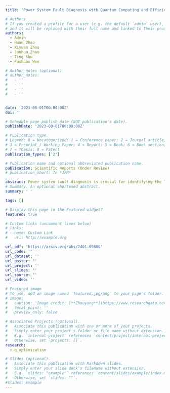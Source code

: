 ```yaml
---
title: 'Power System Fault Diagnosis with Quantum Computing and Efficient Gate Decomposition'

# Authors
# If you created a profile for a user (e.g. the default `admin` user), write the username (folder name) here
# and it will be replaced with their full name and linked to their profile.
authors:
  - Admin
  - Huan Zhao
  - Xiyuan Zhou
  - Junhua Zhao
  - Ting Shu
  - Fushuan Wen

# Author notes (optional)
# author_notes:
#   - ''
#   - ''
#   - ''
#   - ''


date: '2023-08-01T00:00:00Z'
doi: ''

# Schedule page publish date (NOT publication's date).
publishDate: '2023-08-01T00:00:00Z'

# Publication type.
# Legend: 0 = Uncategorized; 1 = Conference paper; 2 = Journal article;
# 3 = Preprint / Working Paper; 4 = Report; 5 = Book; 6 = Book section;
# 7 = Thesis; 8 = Patent
publication_types: ['2']

# Publication name and optional abbreviated publication name.
publication: Scientific Reports (Under Review)
# publication_short: In *JFR*

abstract: Power system fault diagnosis is crucial for identifying the location and causes of the fault process and providing fault decision-making basis for the dispatchers. However, classical methods suffer from significant time-consuming, memory overhead, and computational complexity issues as the scale of system increases. With the rapid development of quantum computing technology, the combinatorial optimization solution method based on quantum computing has shown certain advantages in computational time. Therefore, this paper proposes a quantum computing based power system fault diagnosis method with Quantum Approximate Optimization Algorithm (QAOA). The proposed method uses the Ising model to construct the problem Hamiltonian, which completely preserves the coupling relationship between the faulty components and the various operations of protective relays (PR) and circuit breakers (CB). Additionally, the symmetric equivalent decomposition of the multi-z-rotation gate is proposed to enhance the problem-solving efficiency under current equipment limitations. Furthermore, a method to reduce the number of qubits required by quantum computing is proposed, which utilizes the small probability events characteristic of the power system. The simulation results based on a test system show that proposed methods can achieve the same optimal results and have a faster speed than the classical algorithm.
# Summary. An optional shortened abstract.
summary: ' '

tags: []

# Display this page in the Featured widget?
featured: true

# Custom links (uncomment lines below)
# links:
# - name: Custom Link
#   url: http://example.org

url_pdf: 'https://arxiv.org/abs/2401.09800'
url_code: ''
url_dataset: ''
url_poster: ''
url_project: ''
url_slides: ''
url_source: ''
url_video: ''

# Featured image
# To use, add an image named `featured.jpg/png` to your page's folder.
# image:
#   caption: 'Image credit: [**Zhouyang**](https://www.researchgate.net/profile/Zhou-Yang-18/research)'
#   focal_point: ''
#   preview_only: false

# Associated Projects (optional).
#   Associate this publication with one or more of your projects.
#   Simply enter your project's folder or file name without extension.
#   E.g. `internal-project` references `content/project/internal-project/index.md`.
#   Otherwise, set `projects: []`.
research:
  - q_optimization

# Slides (optional).
#   Associate this publication with Markdown slides.
#   Simply enter your slide deck's filename without extension.
#   E.g. `slides: "example"` references `content/slides/example/index.md`.
#   Otherwise, set `slides: ""`.
#slides: example
---
```

